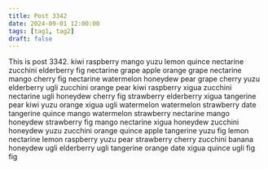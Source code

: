 ```yaml
---
title: Post 3342
date: 2024-09-01 12:00:00
tags: [tag1, tag2]
draft: false
---
```

This is post 3342.
kiwi
raspberry
mango
yuzu
lemon
quince
nectarine
zucchini
elderberry
fig
nectarine
grape
apple
orange
grape
nectarine
mango
cherry
fig
nectarine
watermelon
honeydew
pear
grape
cherry
yuzu
elderberry
ugli
zucchini
orange
pear
kiwi
raspberry
xigua
zucchini
nectarine
ugli
honeydew
cherry
fig
strawberry
elderberry
xigua
tangerine
pear
kiwi
yuzu
orange
xigua
ugli
watermelon
watermelon
strawberry
date
tangerine
quince
mango
watermelon
strawberry
nectarine
mango
honeydew
strawberry
fig
mango
nectarine
xigua
honeydew
zucchini
honeydew
yuzu
zucchini
orange
quince
apple
tangerine
yuzu
fig
lemon
nectarine
lemon
raspberry
yuzu
pear
strawberry
cherry
zucchini
banana
honeydew
ugli
elderberry
ugli
tangerine
orange
date
xigua
quince
ugli
fig
fig
